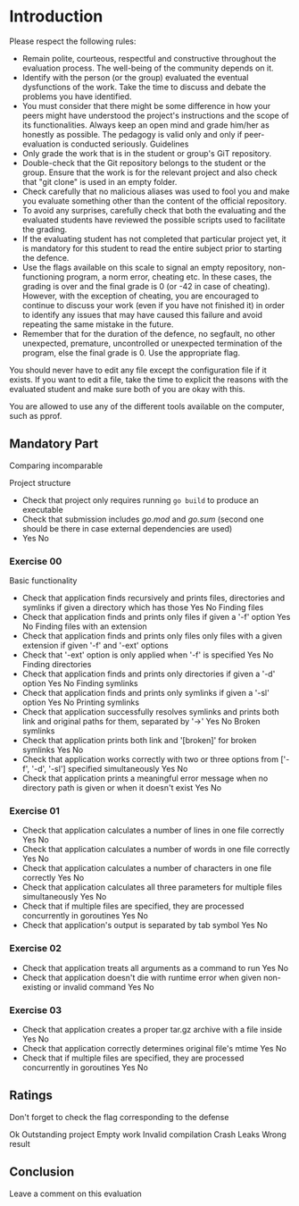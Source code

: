 # Introduction

Please respect the following rules:

- Remain polite, courteous, respectful and constructive
throughout the evaluation process. The well-being of the community
depends on it.
- Identify with the person (or the group) evaluated the eventual
dysfunctions of the work. Take the time to discuss
and debate the problems you have identified.
- You must consider that there might be some difference in how your
peers might have understood the project's instructions and the
scope of its functionalities. Always keep an open mind and grade
him/her as honestly as possible. The pedagogy is valid only and
only if peer-evaluation is conducted seriously.
Guidelines
- Only grade the work that is in the student or group's
GiT repository.
- Double-check that the Git repository belongs to the student
or the group. Ensure that the work is for the relevant project
and also check that "git clone" is used in an empty folder.
- Check carefully that no malicious aliases was used to fool you
and make you evaluate something other than the content of the
official repository.
- To avoid any surprises, carefully check that both the evaluating
and the evaluated students have reviewed the possible scripts used
to facilitate the grading.
- If the evaluating student has not completed that particular
project yet, it is mandatory for this student to read the
entire subject prior to starting the defence.
- Use the flags available on this scale to signal an empty repository,
non-functioning program, a norm error, cheating etc. In these cases,
the grading is over and the final grade is 0 (or -42 in case of
cheating). However, with the exception of cheating, you are
encouraged to continue to discuss your work (even if you have not
finished it) in order to identify any issues that may have caused
this failure and avoid repeating the same mistake in the future.
- Remember that for the duration of the defence, no segfault,
no other unexpected, premature, uncontrolled or unexpected
termination of the program, else the final grade is 0. Use the
appropriate flag.

You should never have to edit any file except the configuration file if it exists.
If you want to edit a file, take the time to explicit the reasons with the
evaluated student and make sure both of you are okay with this.

You are allowed to use any of the different tools available on the computer, such as
pprof.

## Mandatory Part

Comparing incomparable

Project structure
- Check that project only requires running `go build` to produce an executable
- Check that submission includes *go.mod* and *go.sum* (second one should be there in case external dependencies are used)
- Yes No

### Exercise 00

Basic functionality
- Check that application finds recursively and prints files, directories and symlinks if given a directory which has those
Yes No
Finding files
- Check that application finds and prints only files if given a '-f' option
Yes No
Finding files with an extension
- Check that application finds and prints only files only files with a given extension if given '-f' and '-ext' options
- Check that '-ext' option is only applied when '-f' is specified
Yes No
Finding directories
- Check that application finds and prints only directories if given a '-d' option
Yes No
Finding symlinks
- Check that application finds and prints only symlinks if given a '-sl' option
Yes No
Printing symlinks
- Check that application successfully resolves symlinks and prints both link and original paths for them, separated by '->'
Yes No
Broken symlinks
- Check that application prints both link and '[broken]' for broken symlinks
Yes No
- Check that application works correctly with two or three options from ['-f', '-d', '-sl'] specified simultaneously
Yes No
- Check that application prints a meaningful error message when no directory path is given or when it doesn't exist
Yes No

### Exercise 01

- Check that application calculates a number of lines in one file correctly
Yes No
- Check that application calculates a number of words in one file correctly
Yes No
- Check that application calculates a number of characters in one file correctly
Yes No
- Check that application calculates all three parameters for multiple files simultaneously
Yes No
- Check that if multiple files are specified, they are processed concurrently in goroutines
Yes No
- Check that application's output is separated by tab symbol
Yes No

### Exercise 02

- Check that application treats all arguments as a command to run
Yes No
- Check that application doesn't die with runtime error when given non-existing or invalid command
Yes No

### Exercise 03

- Check that application creates a proper tar.gz archive with a file inside
Yes No
- Check that application correctly determines original file's mtime
Yes No
- Check that if multiple files are specified, they are processed concurrently in goroutines
Yes No

## Ratings

Don't forget to check the flag corresponding to the defense

Ok
Outstanding project
Empty work
Invalid compilation
Crash
Leaks
Wrong result

## Conclusion

Leave a comment on this evaluation